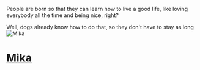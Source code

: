 People are born so that they can learn how to live a good life, like loving everybody all the time and being nice, right?

Well, dogs already know how to do that, so they don't have to stay as long
![Mika]({{site.baseurl}}/img/posts/in-post/2022-01-04-Mika.jpg)
# [Mika](https://eugeniosaintemarie.github.io/camera/Mika.html "Mika")